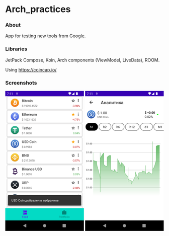 # Arch_practices

### About
App for testing new tools from Google.

### Libraries
JetPack Compose, Koin, Arch components (ViewModel, LiveData), ROOM.

Using https://coincap.io/ 

### Screenshots
<p float="left">
  <img src="https://github.com/StreetHalo/Arch_practices/blob/master/Screenshot_20220713_162414.png" width="250" />
   <img src="https://github.com/StreetHalo/Arch_practices/blob/master/Screenshot_20220713_162431.png" width="250" />
</p>
